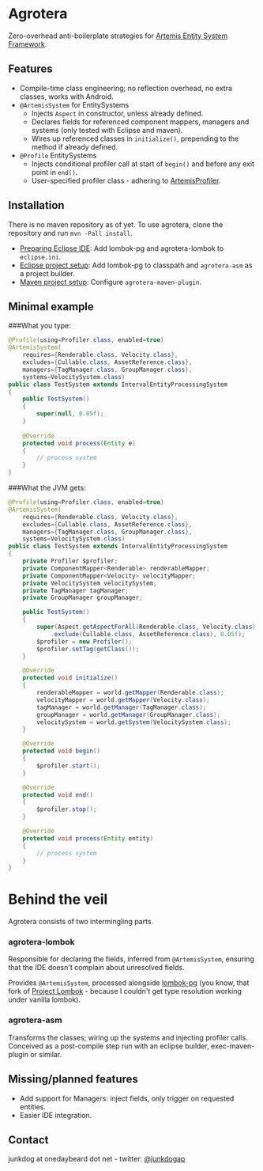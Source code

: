 # Agrotera

Zero-overhead anti-boilerplate strategies for [Artemis Entity System Framework](http://gamadu.com/artemis/).

## Features
- Compile-time class engineering; no reflection overhead, no extra classes, works with Android.
- `@ArtemisSystem` for EntitySystems
  - Injects `Aspect` in constructor, unless already defined.
  - Declares fields for referenced component mappers, managers and systems (only tested with Eclipse and maven).
  - Wires up referenced classes in `initialize()`, prepending to the method if already defined.
- `@Profile` EntitySystems
  - Injects conditional profiler call at start of `begin()` and before any exit point in `end()`.
  - User-specified profiler class - adhering to [ArtemisProfiler](https://github.com/junkdog/agrotera/blob/master/agrotera-api/src/main/java/net/onedaybeard/agrotera/ArtemisProfiler.java).


## Installation

There is no maven repository as of yet. To use agrotera, clone the repository and run `mvn -Pall install`.

- [Preparing Eclipse IDE](http://github.com/junkdog/agrotera/wiki/Eclipse-IDE-Installation): 
  Add lombok-pg and agrotera-lombok to `eclipse.ini`.
- [Eclipse project setup](http://github.com/junkdog/agrotera/wiki/Eclipse-Project-Setup):
  Add lombok-pg to classpath and `agrotera-asm` as a project builder.
- [Maven project setup](http://github.com/junkdog/agrotera/wiki/Maven-Project-Setup):
  Configure `agrotera-maven-plugin`.


## Minimal example
###What you type:
```java
@Profile(using=Profiler.class, enabled=true)
@ArtemisSystem(
    requires={Renderable.class, Velocity.class},
	excludes={Cullable.class, AssetReference.class},
	managers={TagManager.class, GroupManager.class},
	systems=VelocitySystem.class)
public class TestSystem extends IntervalEntityProcessingSystem
{
	public TestSystem()
	{
		super(null, 0.05f);
	}
	
	@Override
	protected void process(Entity e)
	{
		// process system
	}
}
```
###What the JVM gets:
```java
@Profile(using=Profiler.class, enabled=true)
@ArtemisSystem(
    requires={Renderable.class, Velocity.class},
	excludes={Cullable.class, AssetReference.class},
	managers={TagManager.class, GroupManager.class},
	systems=VelocitySystem.class)
public class TestSystem extends IntervalEntityProcessingSystem
{
	private Profiler $profiler;
	private ComponentMapper<Renderable> renderableMapper;
	private ComponentMapper<Velocity> velocityMapper;
	private VelocitySystem velocitySystem;
	private TagManager tagManager;
	private GroupManager groupManager;

	public TestSystem()
	{
		super(Aspect.getAspectForAll(Renderable.class, Velocity.class)
			.exclude(Cullable.class, AssetReference.class), 0.05f);
		$profiler = new Profiler();
		$profiler.setTag(getClass());
	}

	@Override
	protected void initialize()
	{
		renderableMapper = world.getMapper(Renderable.class);
		velocityMapper = world.getMapper(Velocity.class);
		tagManager = world.getManager(TagManager.class);
		groupManager = world.getManager(GroupManager.class);
		velocitySystem = world.getSystem(VelocitySystem.class);
	}

	@Override
	protected void begin()
	{
		$profiler.start();
	}

	@Override
	protected void end()
	{
		$profiler.stop();
	}

	@Override
	protected void process(Entity entity)
	{
		// process system
	}
}
```

# Behind the veil
Agrotera consists of two intermingling parts.

### agrotera-lombok
Responsible for declaring the fields, inferred from `@ArtemisSystem`,
ensuring that the IDE doesn't complain about unresolved fields.

Provides `@ArtemisSystem`, processed alongside [lombok-pg](https://github.com/peichhorn/lombok-pg)
(you know, that fork of [Project Lombok](http://projectlombok.org/) - because
I couldn't get type resolution working under vanilla lombok).


### agrotera-asm
Transforms the classes; wiring up the systems and injecting profiler calls.
Conceived as a post-compile step run with an eclipse builder,
exec-maven-plugin or similar.

## Missing/planned features
- Add support for Managers: inject fields, only trigger on requested entities.
- Easier IDE integration.


## Contact
junkdog at onedaybeard dot net - twitter: [@junkdogap](http://twitter.com/junkdogAP)
